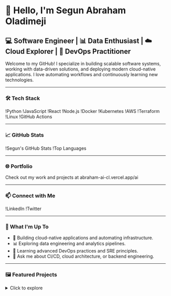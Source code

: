 # 👋 Hello, I'm Segun Abraham Oladimeji

## 💻 Software Engineer | 📊 Data Enthusiast | ☁️ Cloud Explorer | 🔧 DevOps Practitioner

Welcome to my GitHub! I specialize in building scalable software systems, working with data-driven solutions, and deploying modern cloud-native applications. I love automating workflows and continuously learning new technologies.

---

### 🛠️ Tech Stack
!Python
!JavaScript
!React
!Node.js
!Docker
!Kubernetes
!AWS
!Terraform
!Linux
!GitHub Actions

---

### 📈 GitHub Stats
!Segun's GitHub Stats
!Top Languages

---

### 🌐 Portfolio
Check out my work and projects at abraham-ai-cl.vercel.app/ai

---

### 📫 Connect with Me
!LinkedIn
!Twitter

---

### 🎯 What I'm Up To
- 🔭 Building cloud-native applications and automating infrastructure.
- 📊 Exploring data engineering and analytics pipelines.
- 🌱 Learning advanced DevOps practices and SRE principles.
- 💬 Ask me about CI/CD, cloud architecture, or backend engineering.

---

### 🖼️ Featured Projects
<details>
  <summary>Click to explore</summary>

- 🧠 **AI Assistant** – NLP-powered chatbot with intelligent responses.
- ☁️ **Cloud Infra-as-Code** – Automated AWS infrastructure using Terraform.
- 📊 **Data Pipeline** – ETL pipeline for real-time analytics.
- 🌐 **Portfolio Website** – Personal site showcasing my work and skills.

</details>
